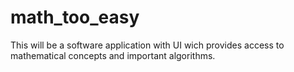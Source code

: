 # math_too_easy
This will be a software application with UI wich provides access to mathematical concepts and important algorithms. 
